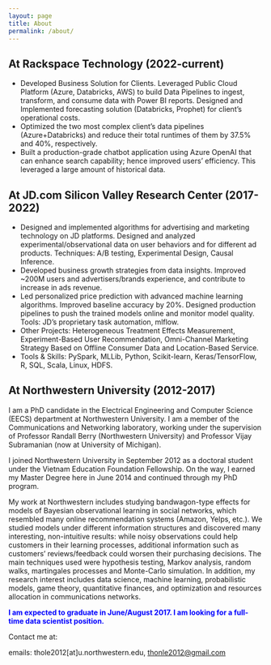 ```yaml
---
layout: page
title: About
permalink: /about/
---
```


## At Rackspace Technology (2022-current)
* Developed Business Solution for Clients. Leveraged Public Cloud Platform (Azure, Databricks, AWS) to build Data Pipelines to ingest, transform, and consume data with Power BI reports. Designed and Implemented forecasting solution (Databricks, Prophet) for client’s operational costs.
* Optimized the two most complex client’s data pipelines (Azure+Databricks) and reduce their total runtimes of them by 37.5% and 40%, respectively.
* Built a production-grade chatbot application using Azure OpenAI that can enhance search capability; hence improved users’ efficiency. This leveraged a large amount of historical data.

## At JD.com Silicon Valley Research Center (2017-2022)
* Designed and implemented algorithms for advertising and marketing technology on JD platforms. Designed and analyzed experimental/observational data on user behaviors and for different ad products. Techniques: A/B testing, Experimental Design, Causal Inference.
* Developed business growth strategies from data insights. Improved ~200M users and advertisers/brands experience, and contribute to increase in ads revenue.
* Led personalized price prediction with advanced machine learning algorithms. Improved baseline accuracy by 20%. Designed production pipelines to push the trained models online and monitor model quality. Tools: JD’s proprietary task automation, mlflow.
* Other Projects: Heterogeneous Treatment Effects Measurement, Experiment-Based User Recommendation, Omni-Channel Marketing Strategy Based on Offline Consumer Data and Location-Based Service.
* Tools & Skills: PySpark, MLLib, Python, Scikit-learn, Keras/TensorFlow, R, SQL, Scala, Linux, HDFS.

## At Northwestern University (2012-2017)
I am a PhD candidate in the Electrical Engineering and Computer Science (EECS) department at Northwestern University. I am a member of the Communications and Networking laboratory, working under the supervision of Professor Randall Berry (Northwestern University) and Professor Vijay Subramanian (now at University of Michigan).

I joined Northwestern University in September 2012 as a doctoral student under the Vietnam Education Foundation Fellowship. On the way, I earned my Master Degree here in June 2014 and continued through my PhD program.

My work at Northwestern includes studying bandwagon-type effects for models of Bayesian observational learning in social networks, which resembled many online recommendation systems (Amazon, Yelps, etc.). We studied models under different information structures and discovered many interesting, non-intuitive results: while noisy observations could help customers in their learning processes, additional information such as customers’ reviews/feedback could worsen their purchasing decisions. The main techniques used were hypothesis testing, Markov analysis, random walks, martingales processes and Monte-Carlo simulation. In addition, my research interest includes data science, machine learning, probabilistic models, game theory, quantitative finances, and optimization and resources allocation in communications networks.

<span style="color:blue">**I am expected to graduate in June/August 2017. I am looking for a full-time data scientist position.**</span>

Contact me at:

emails: thole2012[at]u.northwestern.edu, thonle2012@gmail.com

